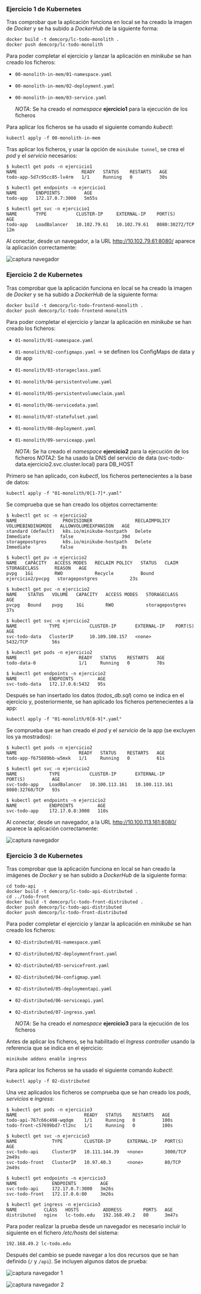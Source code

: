 ### Ejercicio 1 de Kubernetes

Tras comprobar que la aplicación funciona en local se ha creado la imagen de *Docker* y se ha subido a *DockerHub* de la siguiente forma:

```
docker build -t demcorp/lc-todo-monolith .
docker push demcorp/lc-todo-monolith
```

Para poder completar el ejercicio y lanzar la aplicación en *minikube* se han creado los ficheros:

- `00-monolith-in-mem/01-namespace.yaml`
- `00-monolith-in-mem/02-deployment.yaml`
- `00-monolith-in-mem/03-service.yaml`

  *NOTA*: Se ha creado el *namespace* **ejercicio1** para la ejecución de los ficheros

Para aplicar los ficheros se ha usado el siguiente comando *kubectl*:

```
kubectl apply -f 00-monolith-in-mem
```

Tras aplicar los ficheros, y usar la opción de `minikube tunnel`, se crea el *pod* y el *servicio* necesarios:

```
$ kubectl get pods -n ejercicio1
NAME                        READY   STATUS    RESTARTS   AGE
todo-app-5d7c95cc85-lv4rm   1/1     Running   0          30s

$ kubectl get endpoints -n ejercicio1
NAME       ENDPOINTS         AGE
todo-app   172.17.0.7:3000   5m55s

$ kubectl get svc -n ejercicio1
NAME       TYPE           CLUSTER-IP     EXTERNAL-IP    PORT(S)          AGE
todo-app   LoadBalancer   10.102.79.61   10.102.79.61   8080:30272/TCP   12m
```

Al conectar, desde un navegador, a la URL http://10.102.79.61:8080/ aparece la aplicación correctamente:

![captura navegador](./captura_ejercicio1.png)


### Ejercicio 2 de Kubernetes

Tras comprobar que la aplicación funciona en local se ha creado la imagen de *Docker* y se ha subido a *DockerHub* de la siguiente forma:

```
docker build -t demcorp/lc-todo-frontend-monolith .
docker push demcorp/lc-todo-frontend-monolith
```

Para poder completar el ejercicio y lanzar la aplicación en *minikube* se han creado los ficheros:

- `01-monolith/01-namespace.yaml`
- `01-monolith/02-configmaps.yaml` -> se definen los ConfigMaps de data y de app
- `01-monolith/03-storageclass.yaml`
- `01-monolith/04-persistentvolume.yaml`
- `01-monolith/05-persistentvolumeclaim.yaml`
- `01-monolith/06-servicedata.yaml`
- `01-monolith/07-statefulset.yaml`
- `01-monolith/08-deployment.yaml`
- `01-monolith/09-serviceapp.yaml`

  *NOTA*: Se ha creado el *namespace* **ejercicio2** para la ejecución de los ficheros
  *NOTA2*: Se ha usado la DNS del servicio de data (svc-todo-data.ejercicio2.svc.cluster.local) para DB_HOST

Primero se han aplicado, con *kubectl*, los ficheros pertenecientes a la base de datos:

```
kubectl apply -f "01-monolith/0[1-7]*.yaml"
```

Se comprueba que se han creado los objetos correctamente:

```
$ kubectl get sc -n ejercicio2
NAME                 PROVISIONER                RECLAIMPOLICY   VOLUMEBINDINGMODE   ALLOWVOLUMEEXPANSION   AGE
standard (default)   k8s.io/minikube-hostpath   Delete          Immediate           false                  39d
storagepostgres      k8s.io/minikube-hostpath   Delete          Immediate           false                  8s

$ kubectl get pv -n ejercicio2
NAME   CAPACITY   ACCESS MODES   RECLAIM POLICY   STATUS   CLAIM              STORAGECLASS      REASON   AGE
pvpg   1Gi        RWO            Recycle          Bound    ejercicio2/pvcpg   storagepostgres            23s

$ kubectl get pvc -n ejercicio2
NAME    STATUS   VOLUME   CAPACITY   ACCESS MODES   STORAGECLASS      AGE
pvcpg   Bound    pvpg     1Gi        RWO            storagepostgres   37s

$ kubectl get svc -n ejercicio2
NAME            TYPE           CLUSTER-IP       EXTERNAL-IP    PORT(S)          AGE
svc-todo-data   ClusterIP      10.109.108.157   <none>         5432/TCP         56s

$ kubectl get pods -n ejercicio2
NAME                       READY   STATUS    RESTARTS   AGE
todo-data-0                1/1     Running   0          78s

$ kubectl get endpoints -n ejercicio2
NAME            ENDPOINTS         AGE
svc-todo-data   172.17.0.6:5432   95s
```

Después se han insertado los datos (*todos_db.sql*) como se indica en el ejercicio y, posteriormente, se han aplicado los ficheros pertenecientes a la app:

```
kubectl apply -f "01-monolith/0[8-9]*.yaml"
```

Se comprueba que se han creado el *pod* y el *servicio* de la app (se excluyen los ya mostrados):

```
$ kubectl get pods -n ejercicio2
NAME                       READY   STATUS    RESTARTS   AGE
todo-app-f675889bb-w5mxk   1/1     Running   0          61s

$ kubectl get svc -n ejercicio2
NAME            TYPE           CLUSTER-IP       EXTERNAL-IP      PORT(S)          AGE
svc-todo-app    LoadBalancer   10.100.113.161   10.100.113.161   8080:32760/TCP   93s

$ kubectl get endpoints -n ejercicio2
NAME            ENDPOINTS         AGE
svc-todo-app    172.17.0.8:3000   110s
```

Al conectar, desde un navegador, a la URL http://10.100.113.161:8080/ aparece la aplicación correctamente:

![captura navegador](./captura_ejercicio2.png)


### Ejercicio 3 de Kubernetes

Tras comprobar que la aplicación funciona en local se han creado la imágenes de *Docker* y se han subido a *DockerHub* de la siguiente forma:

```
cd todo-api
docker build -t demcorp/lc-todo-api-distributed .
cd ../todo-front
docker build -t demcorp/lc-todo-front-distributed .
docker push demcorp/lc-todo-api-distributed
docker push demcorp/lc-todo-front-distributed
```

Para poder completar el ejercicio y lanzar la aplicación en *minikube* se han creado los ficheros:

- `02-distributed/01-namespace.yaml`
- `02-distributed/02-deploymentfront.yaml`
- `02-distributed/03-servicefront.yaml`
- `02-distributed/04-configmap.yaml`
- `02-distributed/05-deploymentapi.yaml`
- `02-distributed/06-serviceapi.yaml`
- `02-distributed/07-ingress.yaml`

  *NOTA*: Se ha creado el *namespace* **ejercicio3** para la ejecución de los ficheros

Antes de aplicar los ficheros, se ha habilitado el *Ingress controller* usando la referencia que se indica en el ejercicio:

```
minikube addons enable ingress
```

Para aplicar los ficheros se ha usado el siguiente comando *kubectl*:

```
kubectl apply -f 02-distributed
```

Una vez aplicados los ficheros se comprueba que se han creado los *pods*, *servicios* e *ingress*:

```
$ kubectl get pods -n ejercicio3
NAME                         READY   STATUS    RESTARTS   AGE
todo-api-767c66c498-wqdqm    1/1     Running   0          100s
todo-front-c57699bd7-tl2nc   1/1     Running   0          100s

$ kubectl get svc -n ejercicio3
NAME             TYPE        CLUSTER-IP      EXTERNAL-IP   PORT(S)    AGE
svc-todo-api     ClusterIP   10.111.144.39   <none>        3000/TCP   2m49s
svc-todo-front   ClusterIP   10.97.40.3      <none>        80/TCP     2m49s

$ kubectl get endpoints -n ejercicio3
NAME             ENDPOINTS         AGE
svc-todo-api     172.17.0.7:3000   3m26s
svc-todo-front   172.17.0.6:80     3m26s

$ kubectl get ingress -n ejercicio3
NAME          CLASS   HOSTS         ADDRESS        PORTS   AGE
distributed   nginx   lc-todo.edu   192.168.49.2   80      3m47s
```

Para poder realizar la prueba desde un navegador es necesario incluir lo siguiente en el fichero */etc/hosts* del sistema:

```
192.168.49.2 lc-todo.edu
```

Después del cambio se puede navegar a los dos recursos que se han definido (`/` y `/api`). Se incluyen algunos datos de prueba:

![captura navegador 1](./captura_ejercicio3_1.png)

![captura navegador 2](./captura_ejercicio3_2.png)
